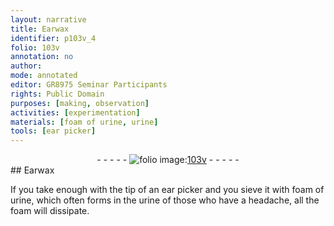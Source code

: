 ```yaml
---
layout: narrative
title: Earwax
identifier: p103v_4
folio: 103v
annotation: no
author:
mode: annotated
editor: GR8975 Seminar Participants
rights: Public Domain
purposes: [making, observation]
activities: [experimentation]
materials: [foam of urine, urine]
tools: [ear picker]
---
```


 <div class="folio" align="center">- - - - - <a href="http://gallica.bnf.fr/ark:/12148/btv1b10500001g/f212.image" target="_blank"><img src="https://cu-mkp.github.io/GR8975-edition/assets/photo-icon.png" alt="folio image: " style="display:inline-block; margin-bottom:-3px;"/>103v</a> - - - - - </div>   
## Earwax

 
<span class="activity"></span>If you take enough with the tip of an <span class="tool">ear picker</span> and you sieve it with <span class="material">foam of urine</span>, which often forms in the <span class="material">urine</span> of those who have a headache, all the foam will dissipate.
 